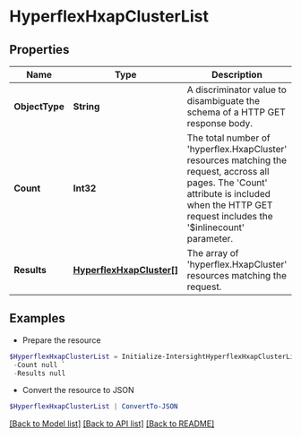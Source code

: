 # HyperflexHxapClusterList
## Properties

Name | Type | Description | Notes
------------ | ------------- | ------------- | -------------
**ObjectType** | **String** | A discriminator value to disambiguate the schema of a HTTP GET response body. | 
**Count** | **Int32** | The total number of &#39;hyperflex.HxapCluster&#39; resources matching the request, accross all pages. The &#39;Count&#39; attribute is included when the HTTP GET request includes the &#39;$inlinecount&#39; parameter. | [optional] 
**Results** | [**HyperflexHxapCluster[]**](HyperflexHxapCluster.md) | The array of &#39;hyperflex.HxapCluster&#39; resources matching the request. | [optional] 

## Examples

- Prepare the resource
```powershell
$HyperflexHxapClusterList = Initialize-IntersightHyperflexHxapClusterList  -ObjectType null `
 -Count null `
 -Results null
```

- Convert the resource to JSON
```powershell
$HyperflexHxapClusterList | ConvertTo-JSON
```

[[Back to Model list]](../README.md#documentation-for-models) [[Back to API list]](../README.md#documentation-for-api-endpoints) [[Back to README]](../README.md)

